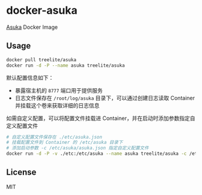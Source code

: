 # docker-asuka

[Asuka](https://github.com/treelite/asuka) Docker Image

## Usage

```sh
docker pull treelite/asuka
docker run -d -P --name asuka treelite/asuka
```

默认配置信息如下：

* 暴露宿主机的 `8777` 端口用于提供服务
* 日志文件保存在 `/root/log/asuka` 目录下，可以通过创建日志读取 Container 并挂载这个卷来获取详细的日志信息

如需自定义配置，可以将配置文件挂载进 Container，并在启动时添加参数指定自定义配置文件

```sh
# 自定义配置文件保存在 ./etc/asuka.json
# 挂载配置文件到 Container 的 /etc/asuka 目录下
# 添加启动参数 -c /etc/asuka/asuka.json 指定自定义配置文件
docker run -d -P -v ./etc:/etc/asuka --name asuka treelite/asuka -c /etc/asuka/asuka.json
```

## License

MIT
